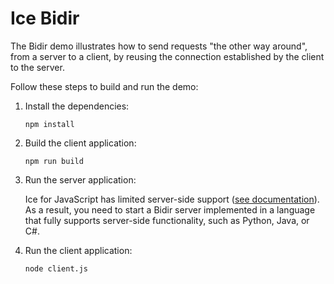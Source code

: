 # Ice Bidir

The Bidir demo illustrates how to send requests "the other way around", from a server to a client, by reusing the
connection established by the client to the server.

Follow these steps to build and run the demo:

1. Install the dependencies:

    ```shell
    npm install
    ```

2. Build the client application:

    ```shell
    npm run build
    ```

3. Run the server application:

    Ice for JavaScript has limited server-side support ([see documentation][1]). As a result, you need to start a
    Bidir server implemented in a language that fully supports server-side functionality, such as Python, Java, or C#.

4. Run the client application:

    ```shell
    node client.js
    ```

[1]: https://doc.zeroc.com/ice/3.7/language-mappings/javascript-mapping

